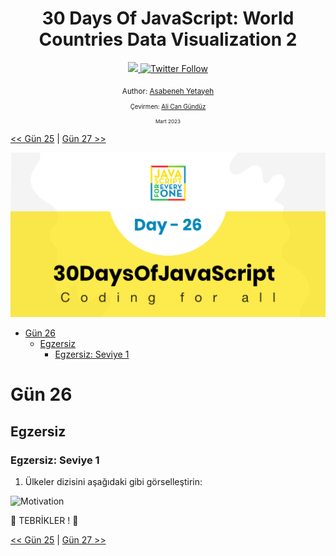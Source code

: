 <div align="center">
  <h1> 30 Days Of JavaScript: World Countries Data Visualization 2 </h1>
  <a class="header-badge" target="_blank" href="https://www.linkedin.com/in/asabeneh/">
  <img src="https://img.shields.io/badge/style--5eba00.svg?label=LinkedIn&logo=linkedin&style=social">
  </a>
  <a class="header-badge" target="_blank" href="https://twitter.com/Asabeneh">
  <img alt="Twitter Follow" src="https://img.shields.io/twitter/follow/asabeneh?style=social">
  </a>

  <sub>Author:
  <a href="https://www.linkedin.com/in/asabeneh/" target="_blank">Asabeneh Yetayeh</a><br>
<sub>Çevirmen:
  <a href="https://github.com/alicangunduz" target="_blank">Ali Can Gündüz</a><br>
  <small> Mart 2023</small>
  </sub>

</div>

[<< Gün 25](../25_Day_World_countries_data_visualization_1/25_day_world_countries_data_visualization_1.md) | [Gün 27 >>](../27_Day_Mini_project_portfolio/27_day_mini_project_portfolio.md)

![Thirty Days Of JavaScript](../images/../../images/banners/day_1_26.png)

- [Gün 26](#gün-26)
  - [Egzersiz](#egzersiz)
    - [Egzersiz: Seviye 1](#egzersiz-seviye-1)

# Gün 26

## Egzersiz

### Egzersiz: Seviye 1

1. Ülkeler dizisini aşağıdaki gibi görselleştirin:

![Motivation](../images/.././../images/projects/dom_mini_project_countries_day_6.1.gif)

🎉 TEBRİKLER ! 🎉

[<< Gün 25](../25_Day_World_countries_data_visualization_1/25_day_world_countries_data_visualization_1.md) | [Gün 27 >>](../27_Day_Mini_project_portfolio/27_day_mini_project_portfolio.md)
